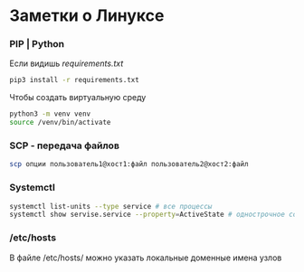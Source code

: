 # Заметки о Линуксе

### PIP | Python

Если видишь *requirements.txt*

```bash
pip3 install -r requirements.txt
```

Чтобы создать виртуальную среду

```bash
python3 -m venv venv
source /venv/bin/activate
```

### 

### SCP - передача файлов

```bash
scp опции пользователь1@хост1:файл пользователь2@хост2:файл
```



### Systemctl

```bash
systemctl list-units --type service # все процессы
systemctl show servise.service --property=ActiveState # однострочное состояние процесса
```



### /etc/hosts

В файле /etc/hosts/ можно указать локальные доменные имена узлов
